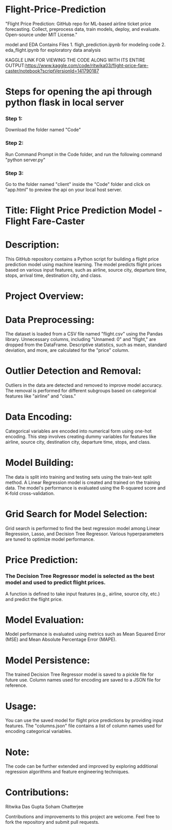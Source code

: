 # Flight-Price-Prediction
"Flight Price Prediction: GitHub repo for ML-based airline ticket price forecasting. Collect, preprocess data, train models, deploy, and evaluate. Open-source under MIT License."

model and EDA Contains Files 1. fligh_prediction.ipynb for modeling code 2. eda_flight.ipynb for exploratory data analysis

KAGGLE LINK FOR VIEWING THE CODE ALONG WITH ITS ENTIRE OUTPUT:https://www.kaggle.com/code/ritwika03/flight-price-fare-caster/notebook?scriptVersionId=141790187

# Steps for opening the api through python flask in local server
### Step 1: 
Download the folder named "Code"
### Step 2:
Run Command Prompt in the Code folder, and run the following command "python server.py"
### Step 3:
Go to the folder named "client" inside the "Code" folder and click on "app.html" to preview the api on your local host server.

# Title: Flight Price Prediction Model - Flight Fare-Caster

# Description:

This GitHub repository contains a Python script for building a flight price prediction model using machine learning. The model predicts flight prices based on various input features, such as airline, source city, departure time, stops, arrival time, destination city, and class.

# Project Overview:

# Data Preprocessing:

The dataset is loaded from a CSV file named "flight.csv" using the Pandas library.
Unnecessary columns, including "Unnamed: 0" and "flight," are dropped from the DataFrame.
Descriptive statistics, such as mean, standard deviation, and more, are calculated for the "price" column.

# Outlier Detection and Removal:

Outliers in the data are detected and removed to improve model accuracy. The removal is performed for different subgroups based on categorical features like "airline" and "class."

# Data Encoding:
Categorical variables are encoded into numerical form using one-hot encoding. This step involves creating dummy variables for features like airline, source city, destination city, departure time, stops, and class.
# Model Building:
The data is split into training and testing sets using the train-test split method.
A Linear Regression model is created and trained on the training data.
The model's performance is evaluated using the R-squared score and K-fold cross-validation.

# Grid Search for Model Selection:

Grid search is performed to find the best regression model among Linear Regression, Lasso, and Decision Tree Regressor. Various hyperparameters are tuned to optimize model performance.

# Price Prediction:

### The Decision Tree Regressor model is selected as the best model and used to predict flight prices.
A function is defined to take input features (e.g., airline, source city, etc.) and predict the flight price.

# Model Evaluation:

Model performance is evaluated using metrics such as Mean Squared Error (MSE) and Mean Absolute Percentage Error (MAPE).

# Model Persistence:

The trained Decision Tree Regressor model is saved to a pickle file for future use.
Column names used for encoding are saved to a JSON file for reference.

# Usage:

You can use the saved model for flight price predictions by providing input features.
The "columns.json" file contains a list of column names used for encoding categorical variables.

# Note:

The code can be further extended and improved by exploring additional regression algorithms and feature engineering techniques.

# Contributions:
Ritwika Das Gupta
Soham Chatterjee

Contributions and improvements to this project are welcome. Feel free to fork the repository and submit pull requests.
